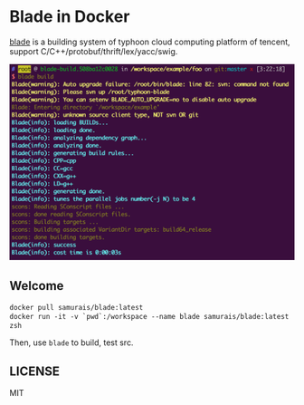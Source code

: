 # Blade in Docker
[blade](https://github.com/chen3feng/typhoon-blade) is a building system of typhoon cloud computing platform of tencent, support C/C++/protobuf/thrift/lex/yacc/swig.

![](https://github.com/Samurais/blade-docker/blob/master/assets/demo.png?raw=true)

## Welcome
```
docker pull samurais/blade:latest
docker run -it -v `pwd`:/workspace --name blade samurais/blade:latest zsh
```

Then, use ```blade``` to build, test src.

## LICENSE
MIT